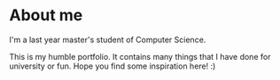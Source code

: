 # About me

I'm a last year master's student of Computer Science.

This is my humble portfolio. It contains many things that I have done for university or fun. Hope you find some inspiration here! :)